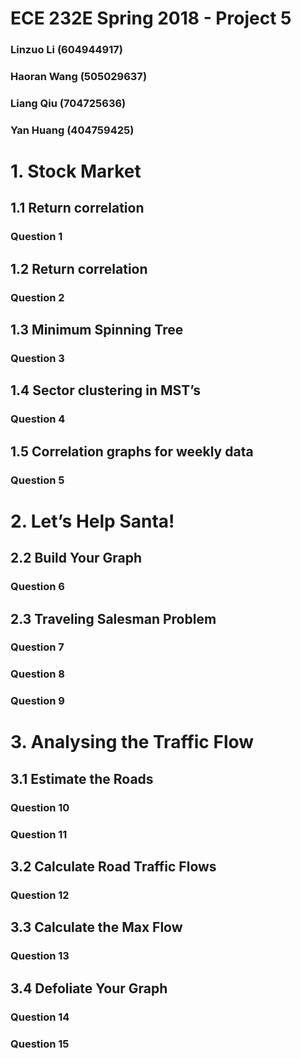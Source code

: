 # ECE 232E Spring 2018 - Project 5

### Linzuo Li (604944917)

### Haoran Wang (505029637)

### Liang Qiu (704725636)

### Yan Huang (404759425)


# 1. Stock Market 

## 1.1 Return correlation

### Question 1

## 1.2 Return correlation

### Question 2

## 1.3 Minimum Spinning Tree

### Question 3

## 1.4 Sector clustering in MST’s

### Question 4

## 1.5 Correlation graphs for weekly data

### Question 5

# 2. Let’s Help Santa!

## 2.2 Build Your Graph

### Question 6

## 2.3 Traveling Salesman Problem

### Question 7
### Question 8
### Question 9

# 3. Analysing the Traffic Flow

## 3.1 Estimate the Roads

### Question 10

### Question 11

## 3.2 Calculate Road Traffic Flows
### Question 12

## 3.3 Calculate the Max Flow
### Question 13

## 3.4 Defoliate Your Graph
### Question 14
### Question 15

